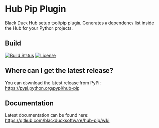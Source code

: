 # Hub Pip Plugin

Black Duck Hub setup tool/pip plugin.  Generates a dependency list inside the Hub for your Python projects. 

## Build

[![Build Status](https://travis-ci.org/blackducksoftware/hub-python-plugin.svg?branch=master)](https://travis-ci.org/blackducksoftware/hub-pip)
[![License](https://img.shields.io/badge/License-Apache%202.0-blue.svg)](https://opensource.org/licenses/Apache-2.0)

## Where can I get the latest release? ##
You can download the latest release from PyPi: https://pypi.python.org/pypi/hub-pip

## Documentation

Latest documentation can be found here:  https://github.com/blackducksoftware/hub-pip/wiki
